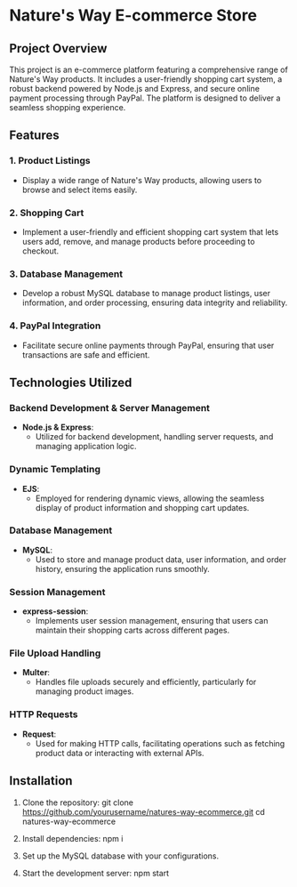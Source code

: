 # Nature's Way E-commerce Store

## Project Overview

This project is an e-commerce platform featuring a comprehensive range of Nature's Way products. It includes a user-friendly shopping cart system, a robust backend powered by Node.js and Express, and secure online payment processing through PayPal. The platform is designed to deliver a seamless shopping experience.

## Features

### 1. Product Listings
   - Display a wide range of Nature's Way products, allowing users to browse and select items easily.

### 2. Shopping Cart
   - Implement a user-friendly and efficient shopping cart system that lets users add, remove, and manage products before proceeding to checkout.

### 3. Database Management
   - Develop a robust MySQL database to manage product listings, user information, and order processing, ensuring data integrity and reliability.

### 4. PayPal Integration
   - Facilitate secure online payments through PayPal, ensuring that user transactions are safe and efficient.

## Technologies Utilized

### Backend Development & Server Management
- **Node.js & Express**: 
  - Utilized for backend development, handling server requests, and managing application logic.

### Dynamic Templating
- **EJS**: 
  - Employed for rendering dynamic views, allowing the seamless display of product information and shopping cart updates.

### Database Management
- **MySQL**: 
  - Used to store and manage product data, user information, and order history, ensuring the application runs smoothly.

### Session Management
- **express-session**: 
  - Implements user session management, ensuring that users can maintain their shopping carts across different pages.

### File Upload Handling
- **Multer**: 
  - Handles file uploads securely and efficiently, particularly for managing product images.

### HTTP Requests
- **Request**: 
  - Used for making HTTP calls, facilitating operations such as fetching product data or interacting with external APIs.

## Installation

1. Clone the repository:
git clone https://github.com/yourusername/natures-way-ecommerce.git
cd natures-way-ecommerce

2. Install dependencies: npm i 

3. Set up the MySQL database with your configurations.

4. Start the development server: npm start


